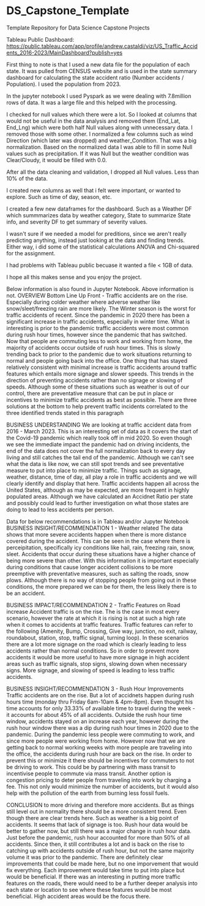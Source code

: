# DS_Capstone_Template
Template Repository for Data Science Capstone Projects


Tableau Public Dashboard: https://public.tableau.com/app/profile/andrew.castaldi/viz/US_Traffic_Accidents_2016-2023/MainDashboard?publish=yes

First thing to note is that I used a new data file for the population of each state.  It was pulled from CENSUS website and is used in the state summary dashboard for calculating the state accident ratio (Number accidents / Population).  I used the population from 2023.

In the jupyter notebook I used Pyspark as we were dealing with 7.8million rows of data.  It was a large file and this helped with the processing.  

I checked for null values which there were a lot.  So I looked at columns that would not be useful in the data analysis and removed them (End_Lat, End_Lng) which were both half Null values along with unnecessary data.  I removed those with some other.  I normalized a few columns such as wind Direction (which later was dropped) and weather_Condition.  That was a big normalization.  Based on the normalized data I was able to fill in some Null values such as precipitation.  If it was Null but the weather condition was Clear/Cloudy, it would be filled with 0.0.

After all the data cleaning and validation, I dropped all Null values.  Less than 10% of the data.

I created new columns as well that i felt were important, or wanted to explore.  Such as time of day, season, etc.   

I created a few new dataframes for the dashboard.  Such as a Weather DF which summmarizes data by weather category, State to summarize State info, and severity DF to get summary of severity values.

I wasn't sure if we needed a model for preditions, since we aren't really predicting anything, instead just looking at the data and finding trends.  Either way, i did some of the statistical calculations ANOVA and Chi-squared for the assignment.

I had problems with Tableau public becuase it wanted a file < 1GB of data.

I hope all this makes sense and you enjoy the project.




Below information is also found in Jupyter Notebook.  Above information is not.
OVERVIEW
Bottom Line Up Front - Traffic accidents are on the rise.  Especially during colder weather where adverse weather like snow/sleet/freezing rain are more likely.  The Winter season is the worst for traffic accidents of recent.  Since the pandemic in 2020 there has been a significant increase in traffic accidents, especially in winter time.  What is interesting is prior to the pandemic traffic accidents were most common during rush hour times, however since the pandemic that has switched.  Now that people are commuting less to work and working from home, the majority of accidents occur outside of rush hour times.  This is slowly trending back to prior to the pandemic due to work situations returning to normal and people going back into the office.  One thing that has stayed relatively consistent with minimal increase is traffic accidents around traffic features which entails more signage and slower speeds.  This trends in the direction of preventing accidents rather than no signage or slowing of speeds.  Although some of these situations such as weather is out of our control, there are preventative measure that can be put in place or incentives to minimize traffic accidents as best as possible.  There are three solutions at the bottom to help prevent traffic incidents correlated to the three identified trends stated in this paragraph




BUSINESS UNDERSTANDING
We are looking at traffic accident data from 2016 - March 2023.  This is an interesting set of data as it covers the start of the Covid-19 pandemic which really took off in mid 2020.  So even though we see the immediate impact the pandemic had on driving incidents, the end of the data does not cover the full normalization back to every day living and still catches the tail end of the pandemic.  Although we can't see what the data is like now, we can still spot trends and see preventative measure to put into place to minimize traffic.  Things such as signage, weather, distance, time of day, all play a role in traffic accidents and we will clearly identify and display that here.  Traffic accidents happen all across the United States, although as may be expected, are more frequent in highly populated areas.  Although we have calculated an Accidnet Ratio per state and possibly could lead to further investigation on what those states are doing to lead to less accidents per person.



Data for below recommendations is in Tableau and/or Jupyter Notebook
BUSINESS INSIGHT/RECOMMENDATION 1 - Weather related
The data shows that more severe accidents happen when there is more distance covered during the accident.  This can be seen in the case where there is perceipitation, specifically icy conditions like hail, rain, freezing rain, snow, sleet.  Accidents that occur during these situations have a higher chance of being more severe than other.  With this information it is important especially during conditions that cause longer accident collisions to be more preemptive with preventative measures, such as salting the roads, snow plows.  Although there is no way of stopping people from going out in these conditions, the more prepared we can be for them, the less likely there is to be an accident.


BUSINESS IMPACT/RECOMMENDATION 2 - Traffic Features on Road increase
Accident traffic is on the rise.  The is the case in most every scenario, however the rate at which it is rising is not at such a high rate when it comes to accidents at traffic features.  Traffic features can refer to the following (Amenity, Bump, Crossing, Give way, junction, no exit, railway, roundabout, station, stop, traffic signal, turning loop).  In these scenarios there are a lot more signage on the road which is clearly leading to less accidents rather than normal conditions.  So in order to prevent more accidents it would be more useful to have more signage in high accident areas such as traffic signals, stop signs, slowing down when necessary signs.  More signage, and slowing of speed is leading to less traffic accidents.


BUSINESS INSIGHT/RECOMMENDATION 3 - Rush Hour Improvements
Traffic accidents are on the rise.  But a lot of accidnets happen during rush hours time (monday thru Friday 6am-10am & 4pm-8pm).  Even thought his time accounts for only 33.33% of available time to travel during the week - it accounts for about 45% of all accidents.  Outside the rush hour time window, accidents stayed on an increase each year, however during the rush hour window there was a dip during rush hour times in 2020 due to the pandemic.  During the pandemic less people were commuting to work, and since more people were working from home.  However now that we are getting back to normal working weeks with more people are traveling into the office, the accidents during rush hour are back on the rise.  In order to prevent this or minimize it there should be incentives for commuters to not be driving to work.  This could be by partnering with mass transit to incentivise people to commute via mass transit.  Another option is congestion pricing to deter people from traveling into work by charging a fee.  This not only would minimize the number of accidents, but it would also help with the pollution of the earth from burning less fossil fuels.






CONCLUSION
to more driving and therefore more accidents.  But as things still level out in normality there should be a more consistent trend.  Even though there are clear trends here.  Such as weather is a big point of accidents.  It seems that lack of signage is too.  Rush hour data would be better to gather now, but still there was a major change in rush hour data.  Just before the pandemic, rush hour accounted for more than 50% of all accidents.  Since then, it still contributes a lot and is back on the rise to catching up with accidents outside of rush hour, but not the same majority volume it was prior to the pandemic.  There are definitely clear improvements that could be made here, but no one imporvement that would fix everything.  Each improvement would take time to put into place but would be beneficial.  If there was an interesting in putting more traffic features on the roads, there would need to be a further deeper analysis into each state or location to see where these features would be most beneficial.  High accident areas would be the focus there.
